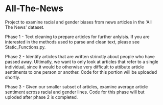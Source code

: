 # All-The-News
Project to examine racial and gender biases from news articles in the 'All The News' dataset. 


Phase 1 - Text cleaning to prepare articles for further anlyisis. If you are interested in the methods used to parse and clean text, please see Static_Functions.py.

Phase 2 - Identify articles that are written strinctly about people who have passed away. Ultimatly, we want to only look at articles that refer to a single individual, since it would be otherwise very difficult to attibute article sentiments to one person or another. Code for this portion will be uploaded shortly.

Phase 3 - Given our smaller subset of articles, examine average article sentiment across racial and gender lines. Code for this phase will but uploded after phase 2 is completed.
